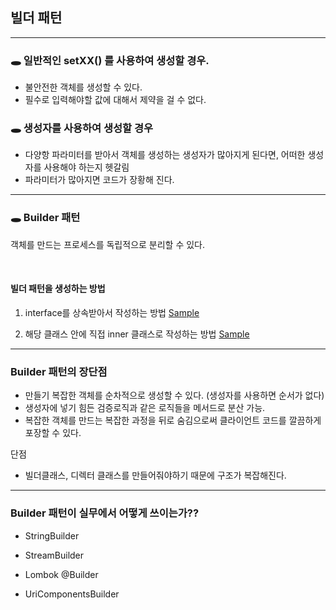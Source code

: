 ## 빌더 패턴

---

### 🕳️ 일반적인 setXX() 를 사용하여 생성할 경우.

 - 불안전한 객체를 생성할 수 있다.
 - 필수로 입력해야할 값에 대해서 제약을 걸 수 없다.


### 🕳️ 생성자를 사용하여 생성할 경우
 - 다양항 파라미터를 받아서 객체를 생성하는 생성자가  많아지게 된다면, 어떠한 생성자를 사용해야 하는지 헷갈림
 - 파라미터가 많아지면 코드가 장황해 진다.

---



### 🕳️ Builder 패턴 

객체를 만드는 프로세스를 독립적으로 분리할 수 있다.

<br>

#### 빌더 패턴을 생성하는 방법 

1. interface를 상속받아서 작성하는 방법 [Sample](./PersonBuilder.java)

2. 해당 클래스 안에 직접 inner 클래스로 작성하는 방법 [Sample](./Person.java)

---

### Builder 패턴의 장단점

- 만들기 복잡한 객체를 순차적으로 생성할 수 있다. (생성자를 사용하면 순서가 없다)
- 생성자에 넣기 힘든 검증로직과 같은 로직들을 메서드로 분산 가능.
- 복잡한 객체를 만드는 복잡한 과정을 뒤로 숨김으로써 클라이언트 코드를 깔끔하게 포장할 수 있다.

단점
 - 빌더클래스, 디렉터 클래스를 만들어줘야하기 때문에 구조가 복잡해진다.

---

### Builder 패턴이 실무에서 어떻게 쓰이는가??
 - StringBuilder

 - StreamBuilder

 - Lombok @Builder

 - UriComponentsBuilder